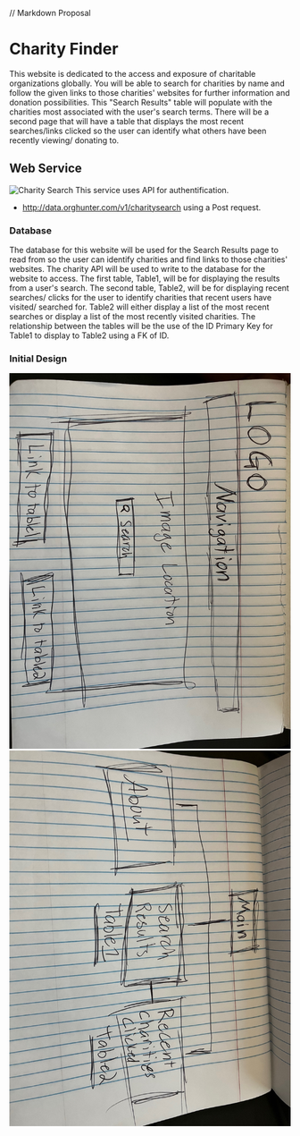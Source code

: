 // Markdown Proposal

# Charity Finder

This website is dedicated to the access and exposure of charitable organizations globally. 
You will be able to search for charities by name and follow the given links to those charities' 
websites for further information and donation possibilities. This "Search Results" table will 
populate with the charities most associated with the user's search terms. There will be a second 
page that will have a table that displays the most recent searches/links clicked so the user 
can identify what others have been recently viewing/ donating to. 

## Web Service
![Charity Search](https://charityapi.orghunter.com/)
This service uses API for authentification. 
* http://data.orghunter.com/v1/charitysearch using a Post request.

### Database

The database for this website will be used for the Search Results page to read from so the user 
can identify charities and find links to those charities' websites. The charity API will be used 
to write to the database for the website to access. The first table, Table1, will be for displaying 
the results from a user's search. The second table, Table2, will be for displaying recent searches/ clicks 
for the user to identify charities that recent users have visited/ searched for. Table2 will either display 
a list of the most recent searches or display a list of the most recently visited charities. The 
relationship between the tables will be the use of the ID Primary Key for Table1 to display to Table2 
using a FK of ID.

### Initial Design
![layout](./MainPage.jpg)
![site map](./PageRelation.jpg)

